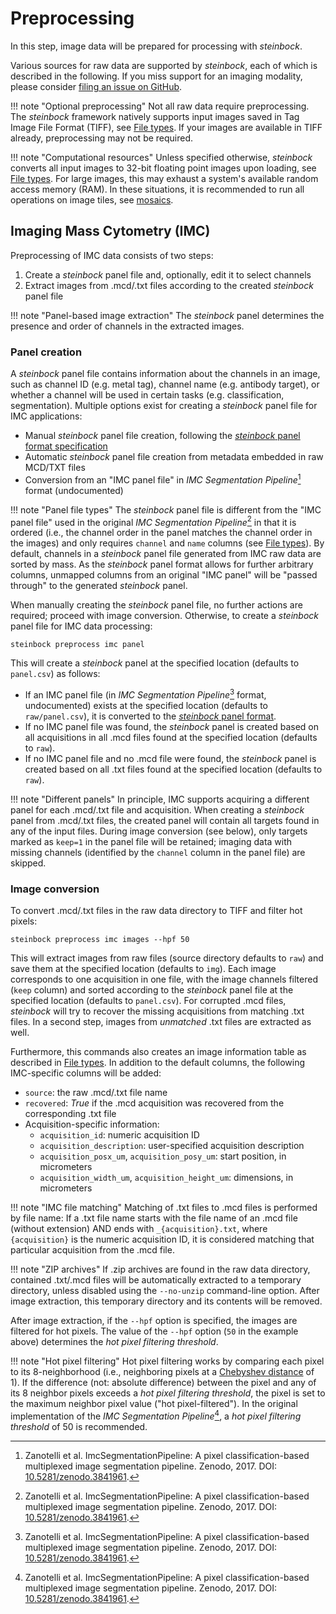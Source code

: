 # Preprocessing

In this step, image data will be prepared for processing with *steinbock*.

Various sources for raw data are supported by *steinbock*, each of which is described in the following. If you miss support for an imaging modality, please consider [filing an issue on GitHub](https://github.com/BodenmillerGroup/steinbock/issues).

!!! note "Optional preprocessing"
    Not all raw data require preprocessing. The *steinbock* framework natively supports input images saved in Tag Image File Format (TIFF), see [File types](../file-types.md#images). If your images are available in TIFF already, preprocessing may not be required.

!!! note "Computational resources"
    Unless specified otherwise, *steinbock* converts all input images to 32-bit floating point images upon loading, see [File types](../file-types.md#images). For large images, this may exhaust a system's available random access memory (RAM). In these situations, it is recommended to run all operations on image tiles, see [mosaics](utils.md#mosaics).

## Imaging Mass Cytometry (IMC)

Preprocessing of IMC data consists of two steps:

  1. Create a *steinbock* panel file and, optionally, edit it to select channels
  2. Extract images from .mcd/.txt files according to the created *steinbock* panel file

!!! note "Panel-based image extraction"
    The *steinbock* panel determines the presence and order of channels in the extracted images.

### Panel creation

A *steinbock* panel file contains information about the channels in an image, such as channel ID (e.g. metal tag), channel name (e.g. antibody target), or whether a channel will be used in certain tasks (e.g. classification, segmentation). Multiple options exist for creating a *steinbock* panel file for IMC applications:

  - Manual *steinbock* panel file creation, following the [*steinbock* panel format specification](../file-types.md#panel)
  - Automatic *steinbock* panel file creation from metadata embedded in raw MCD/TXT files
  - Conversion from an "IMC panel file" in *IMC Segmentation Pipeline*[^1] format (undocumented)

!!! note "Panel file types"
    The *steinbock* panel file is different from the "IMC panel file" used in the original *IMC Segmentation Pipeline*[^1] in that it is ordered (i.e., the channel order in the panel matches the channel order in the images) and only requires `channel` and `name` columns (see [File types](../file-types.md#panel)). By default, channels in a *steinbock* panel file generated from IMC raw data are sorted by mass. As the *steinbock* panel format allows for further arbitrary columns, unmapped columns from an original "IMC panel" will be "passed through" to the generated *steinbock* panel.

When manually creating the *steinbock* panel file, no further actions are required; proceed with image conversion. Otherwise, to create a *steinbock* panel file for IMC data processing:

    steinbock preprocess imc panel

This will create a *steinbock* panel at the specified location (defaults to `panel.csv`) as follows:

  - If an IMC panel file (in *IMC Segmentation Pipeline*[^1] format, undocumented) exists at the specified location (defaults to `raw/panel.csv`), it is converted to the [*steinbock* panel format](../file-types.md#panel).
  - If no IMC panel file was found, the *steinbock* panel is created based on all acquisitions in all .mcd files found at the specified location (defaults to `raw`). 
  - If no IMC panel file and no .mcd file were found, the *steinbock* panel is created based on all .txt files found at the specified location (defaults to `raw`).

!!! note "Different panels"
    In principle, IMC supports acquiring a different panel for each .mcd/.txt file and acquisition. When creating a *steinbock* panel from .mcd/.txt files, the created panel will contain all targets found in any of the input files. During image conversion (see below), only targets marked as `keep=1` in the panel file will be retained; imaging data with missing channels (identified by the `channel` column in the panel file) are skipped.

### Image conversion

To convert .mcd/.txt files in the raw data directory to TIFF and filter hot pixels:

    steinbock preprocess imc images --hpf 50

This will extract images from raw files (source directory defaults to `raw`) and save them at the specified location (defaults to `img`). Each image corresponds to one acquisition in one file, with the image channels filtered (`keep` column) and sorted according to the *steinbock* panel file at the specified location (defaults to `panel.csv`). For corrupted .mcd files, *steinbock* will try to recover the missing acquisitions from matching .txt files. In a second step, images from *unmatched* .txt files are extracted as well.

Furthermore, this commands also creates an image information table as described in [File types](../file-types.md#image-information). In addition to the default columns, the following IMC-specific columns will be added:

  - `source`: the raw .mcd/.txt file name
  - `recovered`: *True* if the .mcd acquisition was recovered from the corresponding .txt file
  - Acquisition-specific information: 
    - `acquisition_id`: numeric acquisition ID
    - `acquisition_description`: user-specified acquisition description
    - `acquisition_posx_um`, `acquisition_posy_um`: start position, in micrometers
    - `acquisition_width_um`, `acquisition_height_um`: dimensions, in micrometers

!!! note "IMC file matching"
    Matching of .txt files to .mcd files is performed by file name: If a .txt file name starts with the file name of an .mcd file (without extension) AND ends with `_{acquisition}.txt`, where `{acquisition}` is the numeric acquisition ID, it is considered matching that particular acquisition from the .mcd file.

!!! note "ZIP archives"
    If .zip archives are found in the raw data directory, contained .txt/.mcd files will be automatically extracted to a temporary directory, unless disabled using the `--no-unzip` command-line option. After image extraction, this temporary directory and its contents will be removed.

After image extraction, if the `--hpf` option is specified, the images are filtered for hot pixels. The value of the `--hpf` option (`50` in the example above) determines the *hot pixel filtering threshold*.

!!! note "Hot pixel filtering"
    Hot pixel filtering works by comparing each pixel to its 8-neighborhood (i.e., neighboring pixels at a [Chebyshev distance](https://en.wikipedia.org/wiki/Chebyshev_distance) of 1). If the difference (not: absolute difference) between the pixel and any of its 8 neighbor pixels exceeds a *hot pixel filtering threshold*, the pixel is set to the maximum neighbor pixel value ("hot pixel-filtered"). In the original implementation of the *IMC Segmentation Pipeline*[^1], a *hot pixel filtering threshold* of 50 is recommended.

[^1]: Zanotelli et al. ImcSegmentationPipeline: A pixel classification-based multiplexed image segmentation pipeline. Zenodo, 2017. DOI: [10.5281/zenodo.3841961](https://doi.org/10.5281/zenodo.3841961).
